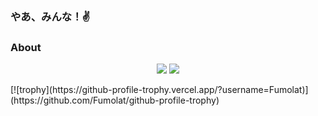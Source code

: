### やあ、みんな！✌
### About

<p align="center">
  <img src="https://github-readme-stats.vercel.app/api?username=Fumolat&show_icons=true&theme=dark" />
  <img src="https://github-readme-stats.vercel.app/api/top-langs/?username=Fumolat&theme=dark&layout=compact" />
</p>
[![trophy](https://github-profile-trophy.vercel.app/?username=Fumolat)](https://github.com/Fumolat/github-profile-trophy)
